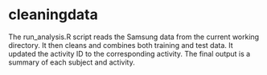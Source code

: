 # cleaningdata
The run_analysis.R script reads the Samsung data from the current working directory. It then cleans and combines both training and test data. It updated the activity ID to the corresponding activity. The final output is a summary of each subject and activity. 
